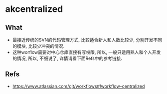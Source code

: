 akcentralized
=============

## What
* 最接近传统的SVN的代码管理方式, 比较适合新人和人数比较少, 分别开发不同的模块, 比较少冲突的情况.
* 这种worflow需要对中心仓库直接有写权限, 所以, 一般只适用熟人和个人开发的情况, 所以, 不细说了, 详情请看下面Refs中的参考链接.

## Refs
* <https://www.atlassian.com/git/workflows#!workflow-centralized>
